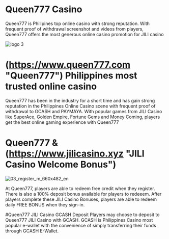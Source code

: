 # Queen777 Casino
Queen777 is Philipines top online casino with strong reputation. With frequent proof of withdrawal screenshot and videos from players, Queen777 offers the most generous online casino promotion for JILI casino

![logo 3](https://github.com/queen777-jili-casino/Queen777casino/assets/141820939/e698a573-5166-4979-9f21-9b7a72753c77)

# (https://www.queen777.com "Queen777") Philippines most trusted online casino
Queen777 has been in the industry for a short time and has gain strong reputation in the Philippines Online Casino scene with frequent proof of withdrawal to GCASH and PAYMAYA. With popular games from JILI Casino like SuperAce, Golden Empire, Fortune Gems and Money Coming, players get the best online gaming experience with Queen777

# Queen777 & (https://www.jilicasino.xyz "JILI Casino Welcome Bonus")
![03_register_m_660x482_en](https://github.com/queen777-jili-casino/Queen777casino/assets/141820939/b6277baa-34da-48f2-9a8f-370df7931359)

At Queen777, players are able to redeem free credit when they register. There is also a 100% deposit bonus available for players to redeeem. After players complete these JILI Casino Bonuses, players are able to redeem daily FREE BONUS when they sign-in.

#Queen777 JILI Casino GCASH Deposit
Players may choose to deposit to Queen777 JILI Casino with GCASH. GCASH is Philippines Casino most popular e-wallet with the convenience of simply transferring their funds through GCASH E-Wallet.
